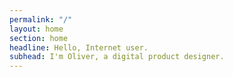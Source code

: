 ```yaml
---
permalink: "/"
layout: home
section: home
headline: Hello, Internet user.
subhead: I'm Oliver, a digital product designer.
---
```


